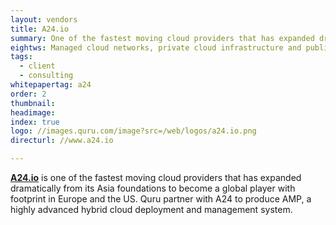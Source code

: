 ```yaml
---
layout: vendors
title: A24.io
summary: One of the fastest moving cloud providers that has expanded dramatically from its Asia foundations to become a global player with footprint in Europe and the US.
eightws: Managed cloud networks, private cloud infrastructure and public cloud gateways for global business
tags:
  - client
  - consulting
whitepapertag: a24
order: 2
thumbnail:
headimage:
index: true
logo: //images.quru.com/image?src=/web/logos/a24.io.png
directurl: //www.a24.io

---
```


**[A24.io](//partners/a24.io.html)** is one of the fastest moving cloud providers that has expanded dramatically from its Asia foundations to become a global player with footprint in Europe and the US. Quru partner with A24 to produce AMP, a highly advanced hybrid cloud deployment and management system.
